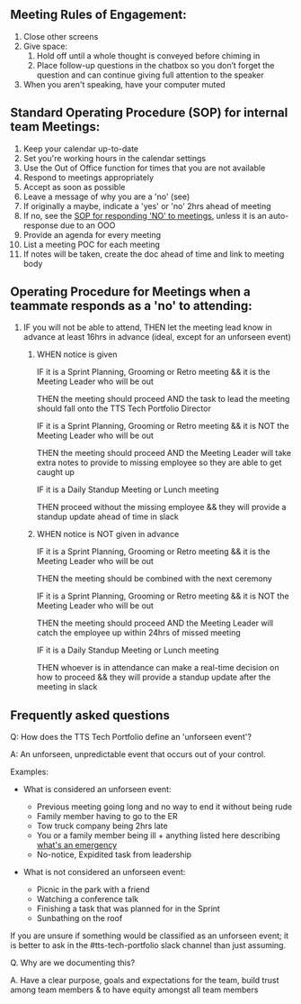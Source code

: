 ## Meeting Rules of Engagement:	

1. Close other screens	
1. Give space:	
   1. Hold off until a whole thought is conveyed before chiming in	
   1. Place follow-up questions in the chatbox so you don’t forget the question and can continue giving full attention to the speaker	
1. When you aren't speaking, have your computer muted	

## Standard Operating Procedure (SOP) for internal team Meetings:	

1. Keep your calendar up-to-date	
1. Set you're working hours in the calendar settings	
1. Use the Out of Office function for times that you are not available	
1. Respond to meetings appropriately	
1. Accept as soon as possible	
1. Leave a message of why you are a 'no' (see)	
1. If originally a maybe, indicate a 'yes' or 'no' 2hrs ahead of meeting	
1. If no, see the [SOP for responding 'NO' to meetings](#operating-procedures-for-meeings-when-a-teammate-responds-as-a-no-to-attending), unless it is an auto-response due to an OOO	
1. Provide an agenda for every meeting	
1. List a meeting POC for each meeting	
1. If notes will be taken, create the doc ahead of time and link to meeting body	

## Operating Procedure for Meetings when a teammate responds as a 'no' to attending:	

1. IF you will not be able to attend, THEN let the meeting lead know in advance at least 16hrs in advance (ideal, except for an unforseen event)	

   1. WHEN notice is given	

      IF it is a Sprint Planning, Grooming or Retro meeting && it is the Meeting Leader who will be out	

      THEN the meeting should proceed AND the task to lead the meeting should fall onto the TTS Tech Portfolio Director	

      IF it is a Sprint Planning, Grooming or Retro meeting && it is NOT the Meeting Leader who will be out	

      THEN the meeting should proceed AND the Meeting Leader will take extra notes to provide to missing employee so they are able to get caught up	

      IF it is a Daily Standup Meeting or Lunch meeting	

      THEN proceed without the missing employee && they will provide a standup update ahead of time in slack	


    1. WHEN notice is NOT given in advance	

        IF it is a Sprint Planning, Grooming or Retro meeting && it is the Meeting Leader who will be out	

        THEN the meeting should be combined with the next ceremony	

        IF it is a Sprint Planning, Grooming or Retro meeting && it is NOT the Meeting Leader who will be out	

       THEN the meeting should proceed AND the Meeting Leader will catch the employee up within 24hrs of missed meeting	

        IF it is a Daily Standup Meeting or Lunch meeting	

        THEN whoever is in attendance can make a real-time decision on how to proceed && they will provide a standup update after the meeting in slack	

## Frequently asked questions	

Q: How does the TTS Tech Portfolio define an 'unforseen event'?	

A: An unforseen, unpredictable event that occurs out of your control.	

Examples:	

- What is considered an unforseen event:	

  - Previous meeting going long and no way to end it without being rude	
  - Family member having to go to the ER	
  - Tow truck company being 2hrs late	
  - You or a family member being ill + anything listed here describing [what's an emergency](https://www.gov.uk/time-off-for-dependants/whats-an-emergency)	
  - No-notice, Expidited task from leadership	

- What is not considered an unforseen event:	
  - Picnic in the park with a friend	
  - Watching a conference talk	
  - Finishing a task that was planned for in the Sprint	
  - Sunbathing on the roof	

If you are unsure if something would be classified as an unforseen event; it is better to ask in the #tts-tech-portfolio slack channel than just assuming.	

Q. Why are we documenting this?	

A. Have a clear purpose, goals and expectations for the team, build trust among team members & to have equity amongst all team members
